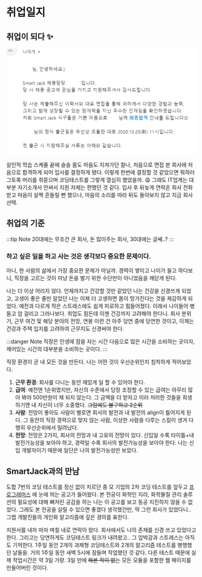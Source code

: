 ﻿# 취업일지

## 취업이 되다 :sparkles:

![합격!](/images/job_offer.png)

살인적 학습 스케쥴 끝에 슬슬 몸도 마음도 지쳐가던 찰나, 처음으로 면접 본 회사에 처음으로 합격하게 되어 입사를 결정하게 됐다. 이렇게 한번에 결정할 것 같았으면 뭐하러 그토록 머리를 쥐뜯으며 코딩테스트를 그렇게 열심히 했었을까. :weary: 그래도 IT업계는 대부분 자기소개서 안써서 지원 자체는 편했던 것 같다. 입사 후 뒤늦게 연락온 회사 전화 받고 마음이 살짝 흔들릴 뻔 했으나, 마음의 소리를 따라 뒤도 돌아보지 않고 지금 회사 선택.

## 취업의 기준

:::tip Note
20대에는 무조건 큰 회사, 돈 많이주는 회사, 30대에는 글쎄..?
:::

### 하고 싶은 일을 하고 사는 것은 생각보다 중요한 문제이다.

아니, 한 사람의 삶에서 가장 중요한 문제가 아닐까. 경력이 쌓이고 나이가 들고 하다보니, 직장을 고르는 것이 마냥 돈을 벌기 위한 수단만이 아니었음을 깨닫게 된다.

나는 더 이상 어리지 않다. 언제까지고 건강할 것만 같았던 나는 건강을 신경쓰게 되었고, 고생이 좋은 줄만 알았던 나는 이제 더 고생하면 몸이 망가진다는 것을 체감하게 되었다. 예전과 다르게 작은 스트레스에도 쉽게 피로하고 힘들어졌다. 이래서 나이들어 병들고 암 걸리고 그러나보다. 취업도 힘든데 이젠 건강까지 고려해야 한다니. 회사 분위기, 근무 여건 및 해당 분야의 전망, 연봉 이런 건 아주 당연 중에 당연한 것이고, 이제는 건강과 주택 입지를 고려하여 근무지도 신경써야 한다.

:::danger Note
직장은 인생에 잠을 자는 시간 다음으로 많은 시간을 소비하는 곳이자, 깨어있는 시간의 대부분을 소비하는 곳이다. 
:::

직장 환경이 곧 내 모든 것을 만든다. 나는 어떤 것이 우선순위인지 침착하게 적어보았다.

1. **근무 환경**: 회사를 다니는 동안 재밌게 일 할 수 있어야 한다.
2. **급여**: 예전엔 1순위였지만, 자신의 수준에서 당장 조정할 수 있는 급여는 아무리 많아 봐야 500만원이 채 되지 않는다. 그 금액을 더 받자고 이러 저러한 것들을 희생하기엔 내 자신이 너무 소중했다. ~~그럼에도 불구하고 2순위~~
3. **사람**: 전망이 좋아도 사람이 별로면 회사의 발전과 내 발전의 align이 틀어지게 된다. 그 동안의 직장 경력으로 맞지 않는 사람, 이상한 사람을 다루는 스킬이 생겨 다행히 우선순위에서 밀려났다.
4. **전망**: 전망은 2가지, 회사의 전망과 내 고유의 전망이 있다. 신입일 수록 타이틀+내 발전가능성을 보아야 하고, 경력일 수록 회사의 발전가능성을 보아야 한다. 나는 신입 개발자이기 때문에 일단은 나의 발전가능성만 보았다.


## SmartJack과의 만남

도합 7번의 코딩 테스트를 정신 없이 치르던 중 모 기업의 2차 코딩 테스트를 앞두고 [프로그래머스](programmers.co.kr) 에 눈에 띄는 공고가 들어왔다. 본 전공이 화학인 지라, 화학물질 관리 솔루션의 필요성에 대해 뼈저린 공감을 하는 나는 이 공고를 보고 동공 지진하지 않을 수 없었다. 그래도 본 전공을 살릴 수 있으면 좋겠다 생각했건만, 딱 그런 회사가 있었다니.. 그랩 개발진들의 개인화 알고리즘에 깊은 경의를 표한다.

지원서를 내자 마자 며칠 내로 연락이 왔다. 회사에서도 나의 존재를 신경 쓰고 있었다고 한다. 그리고는 당연하게도 코딩테스트 링크가 내려왔고.. 그 압박감과 스트레스는 아직도 기억한다. 1주일 동안 2개의 과제형 코딩테스트와 2개의 알고리즘 테스트를 병행했던 날들을. 거의 1주일 동안 새벽 5시에 잠들며 작업했던 것 같다. 다른 테스트 때문에 실제 작업시간은 약 3일 가량. 3일 만에 ~~해본 적이 없는~~ 모든 모듈을 포함한 웹 페이지를 만들어버린 것이다.

<!-- <img :src="$withBase('/images/logo-padd.jpg')" alt="foo"> -->